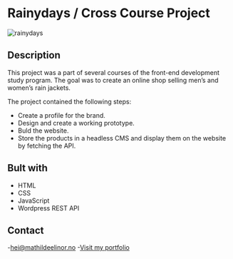 # Rainydays / Cross Course Project
![rainydays](https://user-images.githubusercontent.com/94295012/194146236-15240eee-fa32-471d-8359-b7fac1965865.jpg)

## Description

This project was a part of several courses of the front-end development study program. The goal was to create an online shop selling men’s and women’s rain jackets.

The project contained the following steps:
- Create a profile for the brand.
- Design and create a working prototype.
- Buld the website.
- Store the products in a headless CMS and display them on the website by fetching the API.

## Bult with

- HTML
- CSS
- JavaScript
- Wordpress REST API

## Contact
-[hei@mathildeelinor.no](mailto:hei@mathildeelinor.no)
-[Visit my portfolio](https://www.mathildeelinor.no)


